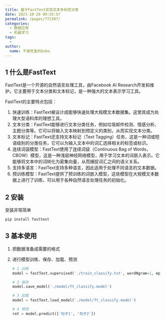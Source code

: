 ```yaml
---
title: 基于FastText实现文本多标签分类
date: 2023-10-20 09:55:57
permalink: /pages/772307/
categories:
  - 数据应用
  - 机器学习
tags:
  - 
author: 
  name: 不爱吃鱼的bobo
---
```


## 1 什么是FastText

FastText是一个开源的自然语言处理工具，由Facebook AI Research开发和维护。它主要用于文本分类和文本标记，是一种强大的文本表示学习工具。

FastText的主要特点包括：

1. 快速训练：FastText被设计成能够快速处理大规模文本数据集。这使其成为处理大型语料库的理想工具。
2. 文本分类：FastText能够进行文本分类任务，例如垃圾邮件检测、情感分析、主题分类等。它可以将输入文本映射到预定义的类别，从而实现文本分类。
3. 文本标记：FastText还支持文本标记（Text Tagging）任务，这是一种词或短语级别的分类任务，它可以为输入文本中的词汇选择相关的标签或标识。
4. 连续词袋模型：FastText使用了连续词袋（Continuous Bag of Words，CBOW）模型，这是一种浅层神经网络模型，用于学习文本的词嵌入表示。它能够将文本中的词转化为密集向量，从而捕捉词汇之间的语义关系。
5. 支持多语言：FastText支持多种语言，因此适用于处理不同语言的文本数据。
6. 预训练模型：FastText提供了预训练的词嵌入模型，这些模型在大规模文本数据上进行了训练，可以用于各种自然语言处理任务的初始化。

## 2 安装

安装非常简单

```python
pip install fasttext
```

## 3 基本使用

1. 把数据准备成需要的格式

2. 进行模型训练、保存、加载、预测

   ```python
   # 1 训练
   model = fastText.supervised('./train_classify.txt', wordNgram=1, epoch=20)
   
   # 2 保存
   model.save_model('./model/ft_classify.model')
   
   # 3 加载
   model = fastText.load_model('./model/ft_classify.model')
   
   # 4 预测
   ret = model.predict(['句子1', '句子2'])
   ```

   
